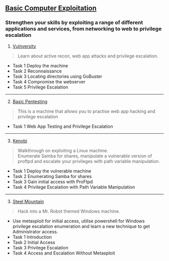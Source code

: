 ## [Basic Computer Exploitation](https://tryhackme.com/module/basic-computer-exploitation)

### Strengthen your skills by exploiting a range of different applications and services, from networking to web to privilege escalation

1.  [Vulnversity](https://tryhackme.com/room/vulnversity)
  > Learn about active recon, web app attacks and privilege escalation.
- Task 1  Deploy the machine
-  Task 2  Reconnaissance
-  Task 3  Locating directories using GoBuster
-  Task 4  Compromise the webserver
-  Task 5  Privilege Escalation
  
---
2. [Basic Pentesting](https://tryhackme.com/room/basicpentestingjt)
  > This is a machine that allows you to practise web app hacking and privilege escalation
-  Task 1  Web App Testing and Privilege Escalation

---


3. [Kenobi](https://tryhackme.com/room/kenobi)
  > Walkthrough on exploiting a Linux machine. <br> Enumerate Samba for shares, manipulate a vulnerable version of proftpd and escalate your privileges with path variable manipulation.
- Task 1  Deploy the vulnerable machine
- Task 2  Enumerating Samba for shares
- Task 3  Gain initial access with ProFtpd
- Task 4  Privilege Escalation with Path Variable Manipulation
  
---

3. [Steel Mountain](https://tryhackme.com/room/steelmountain)
  > Hack into a Mr. Robot themed Windows machine. 
  - Use metasploit for initial access, utilise powershell for Windows privilege escalation enumeration and learn a new technique to get Administrator access.
- Task 1  Introduction
- Task 2  Initial Access
- Task 3  Privilege Escalation
- Task 4  Access and Escalation Without Metasploit

